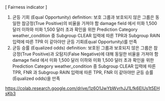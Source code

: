 [ Fairness indicator ]
1. 균등 기회 (Equal Opportunity)
definition: 보호 그룹과 보호되지 않은 그룹은 동일한 참긍정(True Positive)의 비율을 가져야 함
damage field 에서 미화 1,500 달러 이하와 미화 1,500 달러 초과 확인을 위한 Prediction
Category weather_condition 중 Subgroup CLEAR 입력에 따른 TPR과 Subgroup RAIN 입력에 따른 TPR 이 같아야만 균등 기회(Equal Opportunity)를 만족
2. 균등 승률 (Equalized odds)
definition: 보호된 그룹과 보호되지 않은 그룹은 참긍정(True Positive)과 오탐지(False Negative)에 대해 동일한 비율을 가져야 함
damage field 에서 미화 1,500 달러 이하와 미화 1,500 달러 초과 확인을 위한 Prediction
Category weather_condition 중 Subgroup CLEAR 입력에 따른 TPR, FNR 과 Subgroup RAIN 입력에 따른 TPR, FNR 이 같아야만 균등 승률(Equalized odds)을 만족

https://colab.research.google.com/drive/1z6O1JwYbWvrhJJ1Lfk6ElUs1t5EHsKb3
